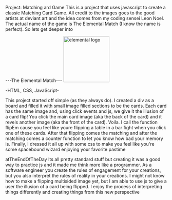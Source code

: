Project: Matching ard Game
This is a project that uses javascript to create a classic Matching Card Game.  All credit to the images goes to the good artists at deviant art and the idea comes from my coding sensei Leon Noel.  The actual name of the game is The Elemental Match (I know the name is perfect). So lets get deeper into 

---The Elemental Match---
<img width="143" alt="elemental logo" src="https://user-images.githubusercontent.com/77629775/113498525-ae6c1680-94db-11eb-9547-395e3122022e.png">

 -HTML, CSS, JavaScript-

This project started off simple (as they always do).  I created a div as a board and filled it with small image filled sections to be the cards. Each card has the same image and, using click events and js, we give it the illusion of a card flip! You click the main card image (aka the back of the card) and it revels another image (aka the front of the card). Voila. I call the function flipEm cause you feel like youre flipping a table in a bar fight when you click one of these cards.  After that flipping comes the matching and after the matching comes a counter function to let you know how bad your memory is. Finally, I dressed it all up with some css to make you feel like you're some spacebound wizard enjoying your favorite pastime


atTheEndOfTheDay
Its all pretty standard stuff but creating it was a good way to practice js and it made me think more like a programmer.  As a software engineer you create the rules of engagement for your creations, but you also interpret the rules of reality in your creations. I might not know how to make a flipping multisided image yet, but I am able to use js to give a user the illusion of a card being flipped.  I enjoy the process of interpreting things differently and creating things from this new perspective 
